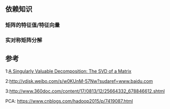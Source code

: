 

## 依赖知识

### 矩阵的特征值/特征向量



### 实对称矩阵分解











## 参考

1:[A Singularly Valuable Decomposition: The SVD of a Matrix](http://www-users.math.umn.edu/~lerman/math5467/svd.pdf)

2:http://vdisk.weibo.com/s/w0KUnM-57Nw?sudaref=www.baidu.com

3:http://www.360doc.com/content/17/0813/12/25664332_678846612.shtml



PCA: https://www.cnblogs.com/hadoop2015/p/7419087.html

